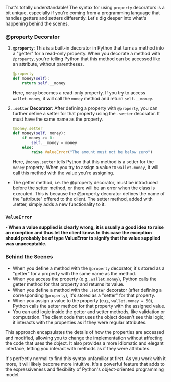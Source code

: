 That's totally understandable! The syntax for using `property` decorators is a bit unique, especially if you're coming from a programming language that handles getters and setters differently. Let's dig deeper into what's happening behind the scenes.

### @property Decorator

1. **`@property`**: This is a built-in decorator in Python that turns a method into a "getter" for a read-only property. When you decorate a method with `@property`, you're telling Python that this method can be accessed like an attribute, without parentheses.

   ```python
   @property
   def money(self):
       return self.__money
   ```

   Here, `money` becomes a read-only property. If you try to access `wallet.money`, it will call the `money` method and return `self.__money`.

2. **`.setter` Decorator**: After defining a property with `@property`, you can further define a setter for that property using the `.setter` decorator. It must have the same name as the property.

   ```python
   @money.setter
   def money(self, money):
       if money >= 0:
           self.__money = money
       else:
           raise ValueError("The amount must not be below zero")
   ```

   Here, `@money.setter` tells Python that this method is a setter for the `money` property. When you try to assign a value to `wallet.money`, it will call this method with the value you're assigning.


-  The getter method, i.e. the @property decorator, must be introduced before the setter method, or there will be an error when the class is executed. This is because the @property decorator defines the name of the "attribute" offered to the client. The setter method, added with .setter, simply adds a new functionality to it.
### `ValueError`
**- When a value supplied is clearly wrong, it is usually a good idea to raise an exception and thus let the client know. In this case the exception should probably be of type ValueError to signify that the value supplied was unacceptable.**
### Behind the Scenes

- When you define a method with the `@property` decorator, it's stored as a "getter" for a property with the same name as the method.
- When you access the property (e.g., `wallet.money`), Python calls the getter method for that property and returns its value.
- When you define a method with the `.setter` decorator (after defining a corresponding `@property`), it's stored as a "setter" for that property.
- When you assign a value to the property (e.g., `wallet.money = 50`), Python calls the setter method for that property with the assigned value.
- You can add logic inside the getter and setter methods, like validation or computation. The client code that uses the object doesn't see this logic; it interacts with the properties as if they were regular attributes.

This approach encapsulates the details of how the properties are accessed and modified, allowing you to change the implementation without affecting the code that uses the object. It also provides a more idiomatic and elegant interface, letting you interact with methods as if they were attributes.

It's perfectly normal to find this syntax unfamiliar at first. As you work with it more, it will likely become more intuitive. It's a powerful feature that adds to the expressiveness and flexibility of Python's object-oriented programming model.